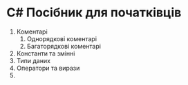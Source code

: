 # C# Посібник для початківців

1. Коментарі
   1. Однорядкові коментарі
   2. Багаторядкові коментарі
2. Константи та змінні
3. Типи даних
4. Оператори та вирази
5. 
